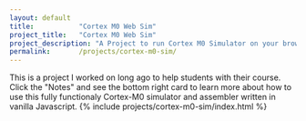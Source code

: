 ```yaml
---
layout: default
title:           "Cortex M0 Web Sim"
project_title:   "Cortex M0 Web Sim"
project_description: "A Project to run Cortex M0 Simulator on your browser"
permalink:       /projects/cortex-m0-sim/
---
```

This is a project I worked on long ago to help students with their course. Click the "Notes" and see the bottom right card to learn more about how to use this fully functionaly Cortex-M0 simulator and assembler written in vanilla Javascript.
{% include projects/cortex-m0-sim/index.html %}
